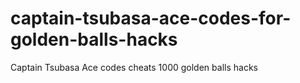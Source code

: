 # captain-tsubasa-ace-codes-for-golden-balls-hacks
Captain Tsubasa Ace codes cheats 1000 golden balls hacks
